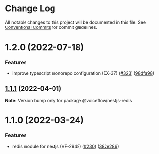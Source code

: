 # Change Log

All notable changes to this project will be documented in this file.
See [Conventional Commits](https://conventionalcommits.org) for commit guidelines.

# [1.2.0](https://github.com/voiceflow/libs/compare/@voiceflow/nestjs-redis@1.1.1...@voiceflow/nestjs-redis@1.2.0) (2022-07-18)


### Features

* improve typescript monorepo configuration (DX-37) ([#323](https://github.com/voiceflow/libs/issues/323)) ([98dfa98](https://github.com/voiceflow/libs/commit/98dfa98cf64f1dc7705cbc94a3a5dd3c3e825900))





## [1.1.1](https://github.com/voiceflow/libs/compare/@voiceflow/nestjs-redis@1.1.0...@voiceflow/nestjs-redis@1.1.1) (2022-04-01)

**Note:** Version bump only for package @voiceflow/nestjs-redis





# 1.1.0 (2022-03-24)


### Features

* redis module for nestjs (VF-2948) ([#230](https://github.com/voiceflow/libs/issues/230)) ([382e286](https://github.com/voiceflow/libs/commit/382e2864b275a96be3c9899ab8a769174b69c6ba))

